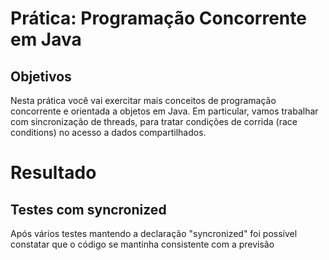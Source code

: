 # Prática: Programação Concorrente em Java
## Objetivos
Nesta prática você vai exercitar mais conceitos de programação concorrente e orientada a objetos em Java. Em particular, vamos trabalhar com sincronização de threads, para tratar condições de corrida (race conditions) no acesso a dados compartilhados.

# Resultado
## Testes com syncronized
Após vários testes mantendo a declaração "syncronized" foi possível constatar que o código se mantinha consistente com a previsão

